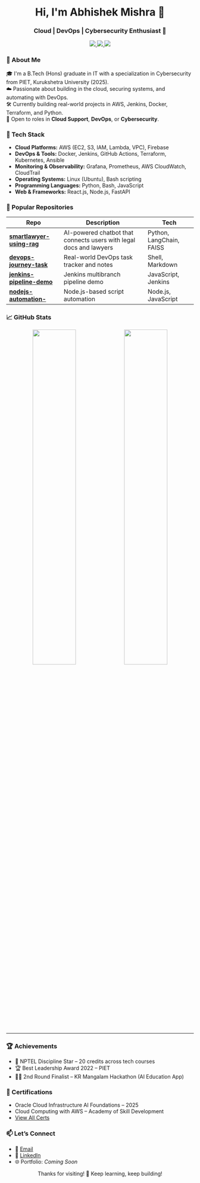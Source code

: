 <!-- Banner -->
<h1 align="center">Hi, I'm Abhishek Mishra 👋</h1>
<h3 align="center">Cloud | DevOps | Cybersecurity Enthusiast 🚀</h3>

<p align="center">
  <a href="https://www.linkedin.com/in/abhishek-mishra-49888123b/">
    <img src="https://img.shields.io/badge/LinkedIn-blue?logo=linkedin" />
  </a>
  <a href="mailto:abhishekmishra09896@gmail.com">
    <img src="https://img.shields.io/badge/Gmail-red?logo=gmail" />
  </a>
  <a href="https://github.com/Abhi-mishra998">
    <img src="https://img.shields.io/github/followers/Abhi-mishra998?label=Follow&style=social" />
  </a>
</p>



### 🚀 About Me

🎓 I'm a B.Tech (Hons) graduate in IT with a specialization in Cybersecurity from PIET, Kurukshetra University (2025).  
☁️ Passionate about building in the cloud, securing systems, and automating with DevOps.  
🛠️ Currently building real-world projects in AWS, Jenkins, Docker, Terraform, and Python.  
📌 Open to roles in **Cloud Support**, **DevOps**, or **Cybersecurity**.



### 🔧 Tech Stack

- **Cloud Platforms:** AWS (EC2, S3, IAM, Lambda, VPC), Firebase
- **DevOps & Tools:** Docker, Jenkins, GitHub Actions, Terraform, Kubernetes, Ansible
- **Monitoring & Observability:** Grafana, Prometheus, AWS CloudWatch, CloudTrail
- **Operating Systems:** Linux (Ubuntu), Bash scripting
- **Programming Languages:** Python, Bash, JavaScript
- **Web & Frameworks:** React.js, Node.js, FastAPI



### 📂 Popular Repositories

| Repo | Description | Tech |
|------|-------------|------|
| [**smartlawyer-using-rag**](https://github.com/abhishek9880/smartlawyer-using-rag) | AI-powered chatbot that connects users with legal docs and lawyers | Python, LangChain, FAISS |
| [**devops-journey-task**](https://github.com/Abhi-mishra998/devops-journey-task) | Real-world DevOps task tracker and notes | Shell, Markdown |
| [**jenkins-pipeline-demo**](https://github.com/Abhi-mishra998/jenkins-pipeline-demo) | Jenkins multibranch pipeline demo | JavaScript, Jenkins |
| [**nodejs-automation-**](https://github.com/Abhi-mishra998/nodejs-automation-) | Node.js-based script automation | Node.js, JavaScript |



### 📈 GitHub Stats

<p align="center">
  <img src="https://github-readme-stats.vercel.app/api?username=Abhi-mishra998&show_icons=true&theme=radical" width="48%" />
  <img src="https://github-readme-streak-stats.herokuapp.com/?user=Abhi-mishra998&theme=radical" width="48%" />
</p>

---

### 🏆 Achievements

- 🏅 NPTEL Discipline Star – 20 credits across tech courses
- 🏆 Best Leadership Award 2022 – PIET
- 👨‍💻 2nd Round Finalist – KR Mangalam Hackathon (AI Education App)



### 📜 Certifications

- Oracle Cloud Infrastructure AI Foundations – 2025
- Cloud Computing with AWS – Academy of Skill Development
- [View All Certs](https://tinyurl.com/abhishek9880-certs)



### 📫 Let’s Connect

- 📩 [Email](mailto:abhishekmishra09896@gmail.com)
- 💼 [LinkedIn](https://www.linkedin.com/in/abhishek-mishra-49888123b/)
- 🌐 Portfolio: *Coming Soon*



<p align="center">Thanks for visiting! 🚀 Keep learning, keep building!</p>
